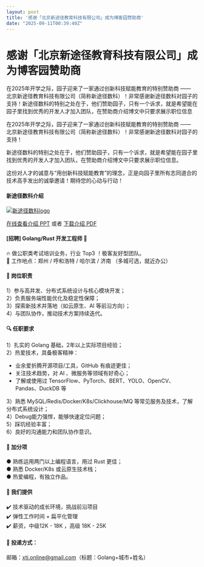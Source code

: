 ```yaml
---
layout: post
title: '感谢「北京新途径教育科技有限公司」成为博客园赞助商'
date: "2025-09-11T00:39:40Z"
---
```

感谢「北京新途径教育科技有限公司」成为博客园赞助商
=========================

在2025年开学之际，园子迎来了一家通过创新科技赋能教育的特别赞助商 —— 北京新途径教育科技有限公司（简称新途径数科）！非常感谢新途径数科对园子的支持！新途径数科的特别之处在于，他们赞助园子，只有一个诉求，就是希望能在园子里找到优秀的开发人才加入团队，在赞助商介绍博文中只要求展示职位信息

在2025年开学之际，园子迎来了一家通过创新科技赋能教育的特别赞助商 —— 北京新途径教育科技有限公司（简称新途径数科）！非常感谢新途径数科对园子的支持！

新途径数科的特别之处在于，他们赞助园子，只有一个诉求，就是希望能在园子里找到优秀的开发人才加入团队，在赞助商介绍博文中只要求展示职位信息。

这份对人才的诚意与“用创新科技赋能教育”的理念，正是向园子里所有志同道合的技术高手发出的诚挚邀请！期待您的心动与行动！

#### 新途径数科介绍

[![新途径数科logo](https://img2024.cnblogs.com/blog/35695/202509/35695-20250910121756698-1867072555.png)](https://player.xtjzx.cn/)

[在线查看介绍 PPT](https://web.xtjzx.cn/app/pdf-book/?file=XTJ-DT-PDM-2025-08-13) 或者 [下载介绍 PDF](https://file.xtjstatic.cn/pdf/%E6%96%B0%E9%80%94%E5%BE%84%E6%95%B0%E7%A7%91%E6%89%8B%E5%86%8C_2026_ebook.pdf)

#### \[招聘\] Golang/Rust 开发工程师 🌟

🔥 做公职类考试培训业务，行业 Top3 ！极客友好型团队。  
📍 工作地点：郑州 / 呼和浩特 / 哈尔滨 / 济南 （多城可选，就近办公）

#### 🚀 岗位职责

1）参与高并发、分布式系统设计与核心模块开发；  
2）负责服务端性能优化及稳定性保障；  
3）探索新技术并落地（如云原生、AI 等前沿方向）；  
4）与团队协作，推动技术方案持续迭代。

#### 🔍 任职要求

1）扎实的 Golang 基础，2年以上实际项目经验；  
2）热爱技术，具备极客精神：

*   业余爱折腾开源项目/工具，GitHub 有痕迹更佳；
*   关注技术趋势，对 AI 、微服务等领域有好奇心；
*   了解或使用过 TensorFlow、PyTorch、BERT、YOLO、OpenCV、Pandas、DuckDB 等

3）熟悉 MySQL/Redis/Docker/K8s/Clickhouse/MQ 等常见服务及技术，了解分布式系统设计；  
4）Debug能力强悍，能够快速定位问题；  
5）踩坑经验丰富；  
6）良好的沟通能力和团队协作意识。

#### 🌟 加分项

● 熟练运用两门以上编程语言，用过 Rust 更佳；  
● 熟悉 Docker/K8s 或云原生技术栈；  
● 热爱编程，有独立作品。

#### 💼 我们提供

✔️ 技术驱动的成长环境，挑战前沿项目  
✔️ 弹性工作时间 + 扁平化管理  
✔️ 薪资，中级12K - 18K ，高级 18K - 25K

#### 📩 投递方式：

邮箱：xtj.online@gmail.com（标题：Golang+城市+姓名）